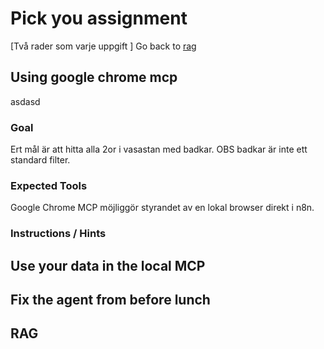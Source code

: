 # Pick you assignment

[Två rader som varje uppgift 
]
Go back to [rag](#rag)

## Using google chrome mcp

asdasd

### Goal
Ert mål är att hitta alla 2or i vasastan med badkar. OBS badkar är inte ett standard filter.

### Expected Tools
Google Chrome MCP möjliggör styrandet av en lokal browser direkt i n8n.

### Instructions / Hints



## Use your data in the local MCP


## Fix the agent from before lunch


## RAG